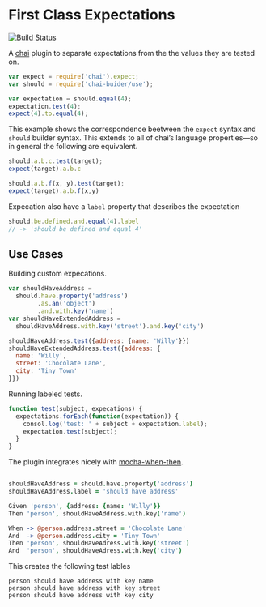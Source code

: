First Class Expectations
========================

[![Build Status](https://travis-ci.org/geigerzaehler/chai-builder.svg)](https://travis-ci.org/geigerzaehler/chai-builder)

A [chai][] plugin to separate expectations from the the values they are tested on.

```javascript
var expect = require('chai').expect;
var should = require('chai-buider/use');

var expectation = should.equal(4);
expectation.test(4);
expect(4).to.equal(4);
```

This example shows the correspondence beetween the `expect` syntax and
`should` builder syntax. This extends to all of chai’s language
properties—so in general the following are equivalent.

```javascript
should.a.b.c.test(target);
expect(target).a.b.c

should.a.b.f(x, y).test(target);
expect(target).a.b.f(x,y)
```

Expecation also have a `label` property that describes the expectation

```javascript
should.be.defined.and.equal(4).label
// -> 'should be defined and equal 4'
```

Use Cases
---------

Building custom expecations.

```javascript
var shouldHaveAddress =
  should.have.property('address')
        .as.an('object')
        .and.with.key('name')
var shouldHaveExtendedAddress = 
  shouldHaveAddress.with.key('street').and.key('city')

shouldHaveAddress.test({address: {name: 'Willy'}})
shouldHaveExtendedAddress.test({address: {
  name: 'Willy',
  street: 'Chocolate Lane',
  city: 'Tiny Town'
}})
```

Running labeled tests.

```javascript
function test(subject, expecations) {
  expectations.forEach(function(expectation)) {
    consol.log('test: ' + subject + expectation.label);
    expectation.test(subject);
  }
}
```

The plugin integrates nicely with [mocha-when-then][].

```coffeescript

shouldHaveAddress = should.have.property('address')
shouldHaveAddress.label = 'should have address'

Given 'person', {address: {name: 'Willy'}}
Then 'person', shouldHaveAddress.with.key('name')

When -> @person.address.street = 'Chocolate Lane'
And  -> @person.address.city = 'Tiny Town'
Then 'person', shouldHaveAdress.with.key('street')
And  'person', shouldHaveAdress.with.key('city')
```

This creates the following test lables

```
person should have address with key name
person should have address with key street
person should have address with key city
```

[chai]: http://chaijs.com/
[mocha-when-then]: https://github.com/geigerzaehler/mocha-when-then
